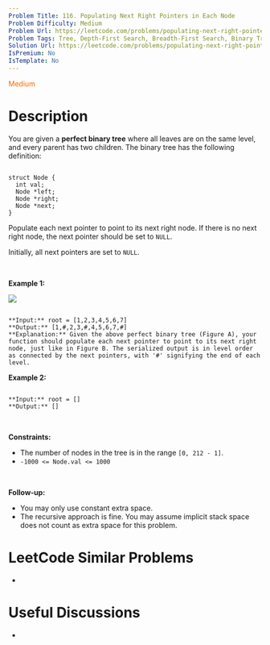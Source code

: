 ```yaml
---
Problem Title: 116. Populating Next Right Pointers in Each Node
Problem Difficulty: Medium
Problem Url: https://leetcode.com/problems/populating-next-right-pointers-in-each-node/
Problem Tags: Tree, Depth-First Search, Breadth-First Search, Binary Tree
Solution Url: https://leetcode.com/problems/populating-next-right-pointers-in-each-node/solution/
IsPremium: No
IsTemplate: No
---
```


<span style="color: rgb(239, 108, 0);">Medium</span>

# Description

You are given a **perfect binary tree** where all leaves are on the same level, and every parent has two children. The binary tree has the following definition:



```

struct Node {
  int val;
  Node *left;
  Node *right;
  Node *next;
}

```

Populate each next pointer to point to its next right node. If there is no next right node, the next pointer should be set to `NULL`.


Initially, all next pointers are set to `NULL`.


 


**Example 1:**


![](https://assets.leetcode.com/uploads/2019/02/14/116_sample.png)

```

**Input:** root = [1,2,3,4,5,6,7]
**Output:** [1,#,2,3,#,4,5,6,7,#]
**Explanation:** Given the above perfect binary tree (Figure A), your function should populate each next pointer to point to its next right node, just like in Figure B. The serialized output is in level order as connected by the next pointers, with '#' signifying the end of each level.

```

**Example 2:**



```

**Input:** root = []
**Output:** []

```

 


**Constraints:**


* The number of nodes in the tree is in the range `[0, 212 - 1]`.
* `-1000 <= Node.val <= 1000`


 


**Follow-up:**


* You may only use constant extra space.
* The recursive approach is fine. You may assume implicit stack space does not count as extra space for this problem.




# LeetCode Similar Problems

- []()

# Useful Discussions

- []()

